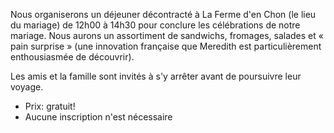 <p>
Nous organiserons un déjeuner décontracté à La Ferme d'en Chon (le lieu du mariage) de 12h00 à 14h30 pour conclure les célébrations de notre mariage. Nous aurons un assortiment de sandwichs, fromages, salades et « pain surprise » (une innovation française que Meredith est particulièrement enthousiasmée de découvrir).
</p>
<p>
Les amis et la famille sont invités à s'y arrêter avant de poursuivre leur voyage.
</p>
<p>
<ul>
<li>Prix: gratuit!</li>
<li>Aucune inscription n'est nécessaire</li>
</ul>
</p>


